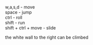 w,a,s,d - move \
space - jump \
ctrl - roll \
shift - run \
shift + ctrl + move - slide 
 
the white wall to the right can be climbed 
